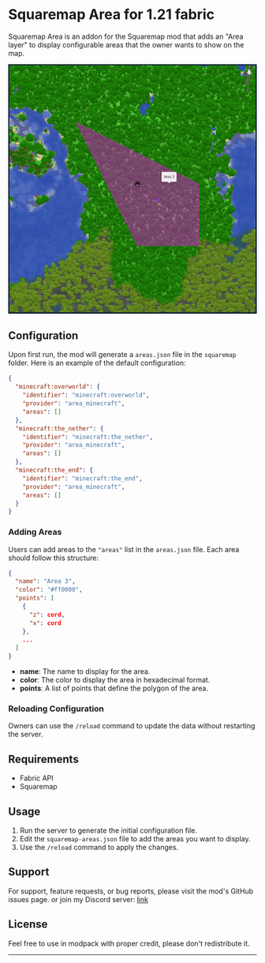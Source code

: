 # Squaremap Area for 1.21 fabric

Squaremap Area is an addon for the Squaremap mod that adds an "Area layer" to display configurable areas that the owner
wants to show on the map.

![Preview](https://github.com/FaeWulf/public-imgs/blob/main/mods/squaremap-area/preview.png?raw=true)

## Configuration

Upon first run, the mod will generate a `areas.json` file in the `squaremap` folder. Here is an example of the
default configuration:

```json
{
  "minecraft:overworld": {
    "identifier": "minecraft:overworld",
    "provider": "area_minecraft",
    "areas": []
  },
  "minecraft:the_nether": {
    "identifier": "minecraft:the_nether",
    "provider": "area_minecraft",
    "areas": []
  },
  "minecraft:the_end": {
    "identifier": "minecraft:the_end",
    "provider": "area_minecraft",
    "areas": []
  }
}
```

### Adding Areas

Users can add areas to the `"areas"` list in the `areas.json` file. Each area should follow this structure:

```json
{
  "name": "Area 3",
  "color": "#ff0000",
  "points": [
    {
      "z": cord,
      "x": cord
    },
    ...
  ]
}
```

- **name**: The name to display for the area.
- **color**: The color to display the area in hexadecimal format.
- **points**: A list of points that define the polygon of the area.

### Reloading Configuration

Owners can use the `/reload` command to update the data without restarting the server.

## Requirements

- Fabric API
- Squaremap

## Usage

1. Run the server to generate the initial configuration file.
2. Edit the `squaremap-areas.json` file to add the areas you want to display.
3. Use the `/reload` command to apply the changes.

## Support

For support, feature requests, or bug reports, please visit the mod's GitHub issues page.
or join my Discord server: [link](https://discord.gg/xZneCTcEvb)

## License

Feel free to use in modpack with proper credit, please don't redistribute it.

---